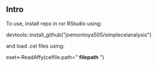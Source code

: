 ## Intro

To use, install repo in ror RStudio using:

devtools::install_github("joemontoya505/simplecelanalysis")

and load .cel files using:

eset<-ReadAffy(celfile.path=" **filepath** ")
